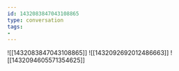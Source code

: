 ```yaml
---
id: 1432083847043108865
type: conversation
tags:
- 
---
```

![[1432083847043108865]]
![[1432092692012486663]]
![[1432094605571354625]]

